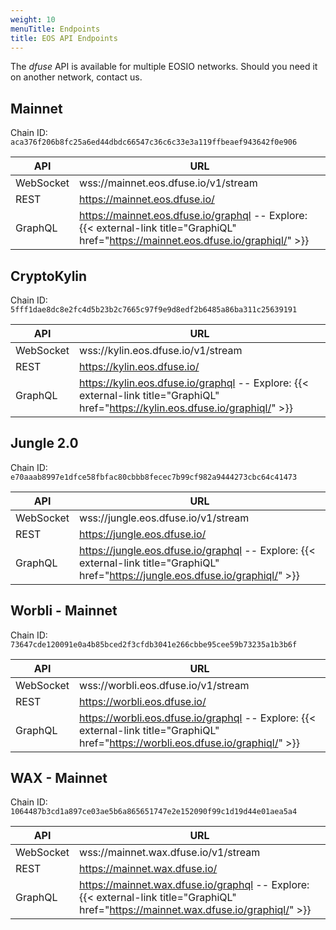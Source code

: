 ```yaml
---
weight: 10
menuTitle: Endpoints
title: EOS API Endpoints
---
```


The _dfuse_ API is available for multiple EOSIO networks. Should you need it on another network, contact us.

## Mainnet

Chain ID: `aca376f206b8fc25a6ed44dbdc66547c36c6c33e3a119ffbeaef943642f0e906`

API  | URL
------|------
WebSocket | wss://mainnet.eos.dfuse.io/v1/stream
REST | https://mainnet.eos.dfuse.io/
GraphQL | https://mainnet.eos.dfuse.io/graphql -- Explore: {{< external-link title="GraphiQL" href="https://mainnet.eos.dfuse.io/graphiql/" >}}

## CryptoKylin

Chain ID: `5fff1dae8dc8e2fc4d5b23b2c7665c97f9e9d8edf2b6485a86ba311c25639191`

API  | URL
------|------
WebSocket | wss://kylin.eos.dfuse.io/v1/stream
REST | https://kylin.eos.dfuse.io/
GraphQL | https://kylin.eos.dfuse.io/graphql -- Explore: {{< external-link title="GraphiQL" href="https://kylin.eos.dfuse.io/graphiql/" >}}

## Jungle 2.0

Chain ID: `e70aaab8997e1dfce58fbfac80cbbb8fecec7b99cf982a9444273cbc64c41473`

API  | URL
------|------
WebSocket | wss://jungle.eos.dfuse.io/v1/stream
REST | https://jungle.eos.dfuse.io/
GraphQL | https://jungle.eos.dfuse.io/graphql -- Explore: {{< external-link title="GraphiQL" href="https://jungle.eos.dfuse.io/graphiql/" >}}

## Worbli - Mainnet

Chain ID: `73647cde120091e0a4b85bced2f3cfdb3041e266cbbe95cee59b73235a1b3b6f`

API  | URL
------|------
WebSocket | wss://worbli.eos.dfuse.io/v1/stream
REST | https://worbli.eos.dfuse.io/
GraphQL | https://worbli.eos.dfuse.io/graphql -- Explore: {{< external-link title="GraphiQL" href="https://worbli.eos.dfuse.io/graphiql/" >}}

## WAX - Mainnet

Chain ID: `1064487b3cd1a897ce03ae5b6a865651747e2e152090f99c1d19d44e01aea5a4`

API  | URL
------|------
WebSocket | wss://mainnet.wax.dfuse.io/v1/stream
REST | https://mainnet.wax.dfuse.io/
GraphQL | https://mainnet.wax.dfuse.io/graphql -- Explore: {{< external-link title="GraphiQL" href="https://mainnet.wax.dfuse.io/graphiql/" >}}
